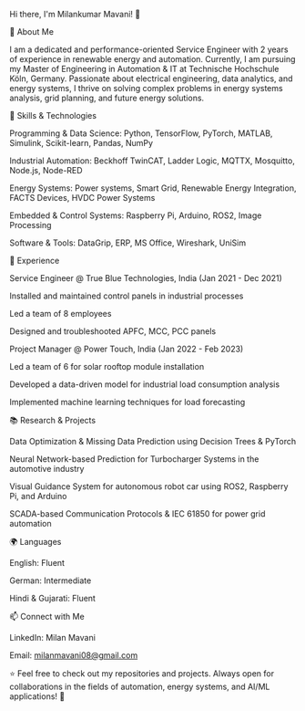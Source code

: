 Hi there, I'm Milankumar Mavani! 👋

🚀 About Me

I am a dedicated and performance-oriented Service Engineer with 2 years of experience in renewable energy and automation. Currently, I am pursuing my Master of Engineering in Automation & IT at Technische Hochschule Köln, Germany. Passionate about electrical engineering, data analytics, and energy systems, I thrive on solving complex problems in energy systems analysis, grid planning, and future energy solutions.

🔧 Skills & Technologies

Programming & Data Science: Python, TensorFlow, PyTorch, MATLAB, Simulink, Scikit-learn, Pandas, NumPy

Industrial Automation: Beckhoff TwinCAT, Ladder Logic, MQTTX, Mosquitto, Node.js, Node-RED

Energy Systems: Power systems, Smart Grid, Renewable Energy Integration, FACTS Devices, HVDC Power Systems

Embedded & Control Systems: Raspberry Pi, Arduino, ROS2, Image Processing

Software & Tools: DataGrip, ERP, MS Office, Wireshark, UniSim

💼 Experience

Service Engineer @ True Blue Technologies, India (Jan 2021 - Dec 2021)

Installed and maintained control panels in industrial processes

Led a team of 8 employees

Designed and troubleshooted APFC, MCC, PCC panels

Project Manager @ Power Touch, India (Jan 2022 - Feb 2023)

Led a team of 6 for solar rooftop module installation

Developed a data-driven model for industrial load consumption analysis

Implemented machine learning techniques for load forecasting

📚 Research & Projects

Data Optimization & Missing Data Prediction using Decision Trees & PyTorch

Neural Network-based Prediction for Turbocharger Systems in the automotive industry

Visual Guidance System for autonomous robot car using ROS2, Raspberry Pi, and Arduino

SCADA-based Communication Protocols & IEC 61850 for power grid automation

🌍 Languages

English: Fluent

German: Intermediate

Hindi & Gujarati: Fluent

📫 Connect with Me

LinkedIn: Milan Mavani

Email: milanmavani08@gmail.com

⭐ Feel free to check out my repositories and projects. Always open for collaborations in the fields of automation, energy systems, and AI/ML applications! 🚀


